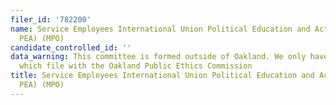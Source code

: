 ```yaml
---
filer_id: '782200'
name: Service Employees International Union Political Education and Action Fund (SEIU
  PEA) (MPO)
candidate_controlled_id: ''
data_warning: This committee is formed outside of Oakland. We only have data on committees
  which file with the Oakland Public Ethics Commission
title: Service Employees International Union Political Education and Action Fund (SEIU
  PEA) (MPO)
---
```

